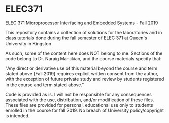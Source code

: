 # ELEC371
ELEC 371 Microprocessor Interfacing and Embedded Systems - Fall 2019

This repository contains a collection of solutions for the laboratories and in class tutorials done during the fall semester of ELEC 371 at Queen's University in Kingston

As such, some of the content here does NOT belong to me. Sections of the code belong to Dr. Naraig Manjikian, and the course materials specify that: 

"Any direct or derivative use of this material
beyond the course and term stated above [Fall 2019]
requires explicit written consent from the author,
with the exception of future private study and review
by students registered in the course and term stated above."


Code is provided as is. 
I will not be responsible for any consequences  associated with the use, distribution, and/or modification of these files. 
These files are provided for personal, educational use only to students enrolled in the course for fall 2019.
No breach of University policy/copyright is intended. 